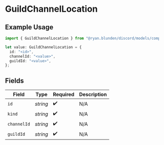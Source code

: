 # GuildChannelLocation

## Example Usage

```typescript
import { GuildChannelLocation } from "@ryan.blunden/discord/models/components";

let value: GuildChannelLocation = {
  id: "<id>",
  channelId: "<value>",
  guildId: "<value>",
};
```

## Fields

| Field              | Type               | Required           | Description        |
| ------------------ | ------------------ | ------------------ | ------------------ |
| `id`               | *string*           | :heavy_check_mark: | N/A                |
| `kind`             | *string*           | :heavy_check_mark: | N/A                |
| `channelId`        | *string*           | :heavy_check_mark: | N/A                |
| `guildId`          | *string*           | :heavy_check_mark: | N/A                |